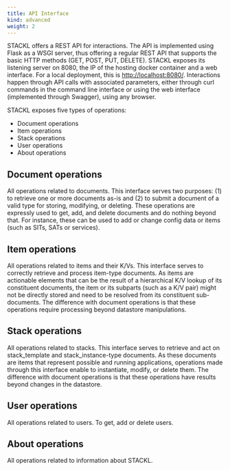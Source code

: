 ```yaml
---
title: API Interface
kind: advanced
weight: 2
---
```


STACKL offers a REST API for interactions.
The API is implemented using Flask as a WSGI server, thus offering a regular REST API that supports the basic HTTP methods (GET, POST, PUT, DELETE).
STACKL exposes its listening server on 8080, the IP of the hosting docker container and a web interface. 
For a local deployment, this is <http://localhost:8080/>.
Interactions happen through API calls with associated parameters, either through curl commands in the command line interface or using the web interface (implemented through Swagger), using any browser.

STACKL exposes five types of operations:

* Document operations
* Item operations
* Stack operations
* User operations
* About operations

## Document operations

All operations related to documents.
This interface serves two purposes: (1) to retrieve one or more documents as-is and (2) to submit a document of a valid type for storing, modifying, or deleting.
These operations are expressly used to get, add, and delete documents and do nothing beyond that.
For instance, these can be used to add or change config data or items (such as SITs, SATs or services).

## Item operations

All operations related to items and their K/Vs.
This interface serves to correctly retrieve and process item-type documents.
As items are actionable elements that can be the result of a hierarchical K/V lookup of its constituent documents, the item or its subparts (such as a K/V pair) might not be directly stored and need to be resolved from its constituent sub-documents.
The difference with document operations is that these operations require processing beyond datastore manipulations.

## Stack operations

All operations related to stacks.
This interface serves to retrieve and act on stack_template and stack_instance-type documents.
As these documents are items that represent possible and running applications, operations made through this interface enable to instantiate, modify, or delete them.
The difference with document operations is that these operations have results beyond changes in the datastore.

## User operations

All operations related to users.
To get, add or delete users.

## About operations

All operations related to information about STACKL.
